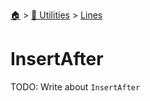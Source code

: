 <!--startTocHeader-->
[🏠](../../README.md) > [🔧 Utilities](../README.md) > [Lines](README.md)
# InsertAfter
<!--endTocHeader-->

TODO: Write about `InsertAfter`

<!--startTocSubTopic-->
<!--endTocSubTopic-->
